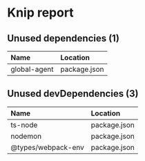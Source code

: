 # Knip report

## Unused dependencies (1)

| Name         | Location     |
|:-------------|:-------------|
| global-agent | package.json |

## Unused devDependencies (3)

| Name               | Location     |
|:-------------------|:-------------|
| ts-node            | package.json |
| nodemon            | package.json |
| @types/webpack-env | package.json |

